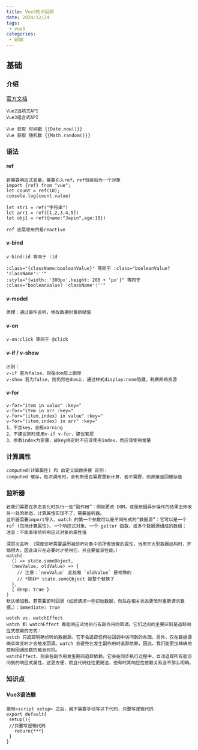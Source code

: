 ```yaml
---
title: Vue3知识回顾
date: 2024/12/24
tags:
 - vue3
categories:
 - 前端
---
```


## 基础

### 介绍
[官方文档](https://cn.vuejs.org/)

```text
Vue2选项式API
Vue3组合式API

Vue 获取 时间戳 {{Date.now()}}
Vue 获取 随机数 {{Math.random()}}
```

### 语法

#### ref
```text
若需要响应式变量，需要引入ref，ref包装后为一个对象
import {ref} from "vue";
let count = ref(10);
console.log(count.value)

let str1 = ref("字符串")
let arr1 = ref([1,2,3,4,5])
let obj1 = ref({name:"Japin",age:18})

ref 底层使用的是reactive
```
#### v-bind
```text
v-bind:id 等同于 :id

:class="{className:booleanValue}" 等同于 :class="booleanValue? 'className':''"
:style="{width: '300px',height: 200 + 'px'}" 等同于 :class="booleanValue? 'className':''"
```

#### v-model
```text
原理：通过事件监听，修改数据时重新赋值
```

#### v-on
```text
v-on:click 等同于 @click
```

#### v-if / v-show
```text
区别：
v-if 若为false，则在dom层上删除
v-show 若为false，则仍然在dom上，通过样式display:none隐藏，耗费网络资源
```

#### v-for
```text
v-for="item in value" :key="
v-for="item in arr :key="
v-for="(item,index) in value" :key="
v-for="(item,index) in arr" :key="
1、不加key，会报warning
2、不建议同时使用v-if v-for，建议套层
3、参数index为变量，故key绑定时不应该使用index，而应该使用常量
```

### 计算属性
```text
computed(计算属性) 和 自定义函数拼接 区别：
computed 缓存，每次调用时，会判断是否需要重新计算，若不需要，则直接返回缓存值
```
### 监听器
```text
若我们需要在状态变化时执行一些“副作用”：例如更改 DOM，或是根据异步操作的结果去修改另一处的状态，计算属性实现不了，需要监听器。
监听器需要import导入，watch 的第一个参数可以是不同形式的“数据源”：它可以是一个 ref (包括计算属性)、一个响应式对象、一个 getter 函数、或多个数据源组成的数组：
注意：不能直接侦听响应式对象的属性值

深层次监听：（深度侦听需要遍历被侦听对象中的所有嵌套的属性，当用于大型数据结构时，开销很大。因此请只在必要时才使用它，并且要留意性能。）
watch(
  () => state.someObject,
  (newValue, oldValue) => {
    // 注意：`newValue` 此处和 `oldValue` 是相等的
    // *除非* state.someObject 被整个替换了
  },
  { deep: true }
)
默认懒加载，若需要即时回调（如想请求一些初始数据，然后在相关状态更改时重新请求数据。）：immediate: true
```

```text
watch vs. watchEffect
watch 和 watchEffect 都能响应式地执行有副作用的回调。它们之间的主要区别是追踪响应式依赖的方式：
watch 只追踪明确侦听的数据源。它不会追踪任何在回调中访问到的东西。另外，仅在数据源确实改变时才会触发回调。watch 会避免在发生副作用时追踪依赖，因此，我们能更加精确地控制回调函数的触发时机。
watchEffect，则会在副作用发生期间追踪依赖。它会在同步执行过程中，自动追踪所有能访问到的响应式属性。这更方便，而且代码往往更简洁，但有时其响应性依赖关系会不那么明确。
```

### 知识点
#### Vue3语法糖
```text
使用<script setup> 之后，就不需要手动写以下代码，只要写逻辑代码
export default{
 setup(){
 //只要写逻辑代码
   return{***}
 }
}
```
